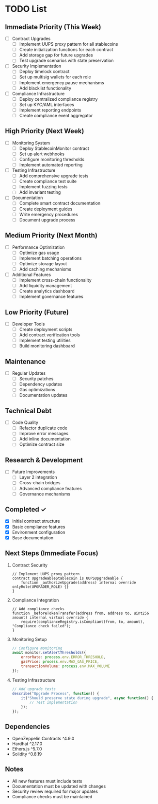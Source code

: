 # TODO List

## Immediate Priority (This Week)
- [ ] Contract Upgrades
  - [ ] Implement UUPS proxy pattern for all stablecoins
  - [ ] Create initialization functions for each contract
  - [ ] Add storage gap for future upgrades
  - [ ] Test upgrade scenarios with state preservation

- [ ] Security Implementation
  - [ ] Deploy timelock contract
  - [ ] Set up multisig wallets for each role
  - [ ] Implement emergency pause mechanisms
  - [ ] Add blacklist functionality

- [ ] Compliance Infrastructure
  - [ ] Deploy centralized compliance registry
  - [ ] Set up KYC/AML interfaces
  - [ ] Implement reporting endpoints
  - [ ] Create compliance event aggregator

## High Priority (Next Week)
- [ ] Monitoring System
  - [ ] Deploy StablecoinMonitor contract
  - [ ] Set up alert webhooks
  - [ ] Configure monitoring thresholds
  - [ ] Implement automated reporting

- [ ] Testing Infrastructure
  - [ ] Add comprehensive upgrade tests
  - [ ] Create compliance test suite
  - [ ] Implement fuzzing tests
  - [ ] Add invariant testing

- [ ] Documentation
  - [ ] Complete smart contract documentation
  - [ ] Create deployment guides
  - [ ] Write emergency procedures
  - [ ] Document upgrade process

## Medium Priority (Next Month)
- [ ] Performance Optimization
  - [ ] Optimize gas usage
  - [ ] Implement batching operations
  - [ ] Optimize storage layout
  - [ ] Add caching mechanisms

- [ ] Additional Features
  - [ ] Implement cross-chain functionality
  - [ ] Add liquidity management
  - [ ] Create analytics dashboard
  - [ ] Implement governance features

## Low Priority (Future)
- [ ] Developer Tools
  - [ ] Create deployment scripts
  - [ ] Add contract verification tools
  - [ ] Implement testing utilities
  - [ ] Build monitoring dashboard

## Maintenance
- [ ] Regular Updates
  - [ ] Security patches
  - [ ] Dependency updates
  - [ ] Gas optimizations
  - [ ] Documentation updates

## Technical Debt
- [ ] Code Quality
  - [ ] Refactor duplicate code
  - [ ] Improve error messages
  - [ ] Add inline documentation
  - [ ] Optimize contract size

## Research & Development
- [ ] Future Improvements
  - [ ] Layer 2 integration
  - [ ] Cross-chain bridges
  - [ ] Advanced compliance features
  - [ ] Governance mechanisms

## Completed ✓
- [x] Initial contract structure
- [x] Basic compliance features
- [x] Environment configuration
- [x] Base documentation

## Next Steps (Immediate Focus)
1. Contract Security
   ```solidity
   // Implement UUPS proxy pattern
   contract UpgradeableStablecoin is UUPSUpgradeable {
       function _authorizeUpgrade(address) internal override onlyRole(UPGRADER_ROLE) {}
   }
   ```

2. Compliance Integration
   ```solidity
   // Add compliance checks
   function _beforeTokenTransfer(address from, address to, uint256 amount) internal virtual override {
       require(complianceRegistry.isCompliant(from, to, amount), "Compliance check failed");
   }
   ```

3. Monitoring Setup
   ```javascript
   // Configure monitoring
   await monitor.setAlertThresholds({
       errorRate: process.env.ERROR_THRESHOLD,
       gasPrice: process.env.MAX_GAS_PRICE,
       transactionVolume: process.env.MAX_VOLUME
   });
   ```

4. Testing Infrastructure
   ```javascript
   // Add upgrade tests
   describe("Upgrade Process", function() {
       it("Should preserve state during upgrade", async function() {
           // Test implementation
       });
   });
   ```

## Dependencies
- OpenZeppelin Contracts ^4.9.0
- Hardhat ^2.17.0
- Ethers.js ^5.7.0
- Solidity ^0.8.19

## Notes
- All new features must include tests
- Documentation must be updated with changes
- Security review required for major updates
- Compliance checks must be maintained